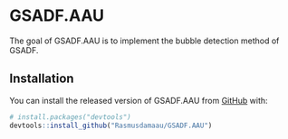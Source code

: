 
<!-- README.md is generated from README.Rmd. Please edit that file -->

# GSADF.AAU

<!-- badges: start -->

<!-- badges: end -->

The goal of GSADF.AAU is to implement the bubble detection method of
GSADF.

## Installation

You can install the released version of GSADF.AAU from
[GitHub](https://github.com/) with:

``` r
# install.packages("devtools")
devtools::install_github("Rasmusdamaau/GSADF.AAU")
```
